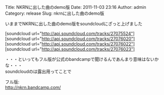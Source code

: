 Title: NKRNに出した曲のdemo版
Date: 2011-11-03 23:16
Author: admin
Category: release
Slug: nkrnに出した曲のdemo版

いままでNKRNに出した曲のdemo版をsoundcloudにざっと上げました

[soundcloud url="http://api.soundcloud.com/tracks/27075524"]  
[soundcloud url="http://api.soundcloud.com/tracks/27076020"]  
[soundcloud url="http://api.soundcloud.com/tracks/27076022"]  
[soundcloud url="http://api.soundcloud.com/tracks/27076023"]

・・・といってもフル版が公式のbandcampで聞けるんであんまり意味はないかな・・・  
soundcloudのは露出用ってことで

フル版:  
<http://nkrn.bandcamp.com/>
